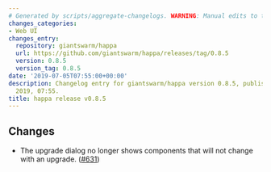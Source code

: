 ```yaml
---
# Generated by scripts/aggregate-changelogs. WARNING: Manual edits to this files will be overwritten.
changes_categories:
- Web UI
changes_entry:
  repository: giantswarm/happa
  url: https://github.com/giantswarm/happa/releases/tag/0.8.5
  version: 0.8.5
  version_tag: 0.8.5
date: '2019-07-05T07:55:00+00:00'
description: Changelog entry for giantswarm/happa version 0.8.5, published on 05 July
  2019, 07:55.
title: happa release v0.8.5
---
```


## Changes

- The upgrade dialog no longer shows components that will not change with an upgrade. ([#631](https://github.com/giantswarm/happa/pull/631))
